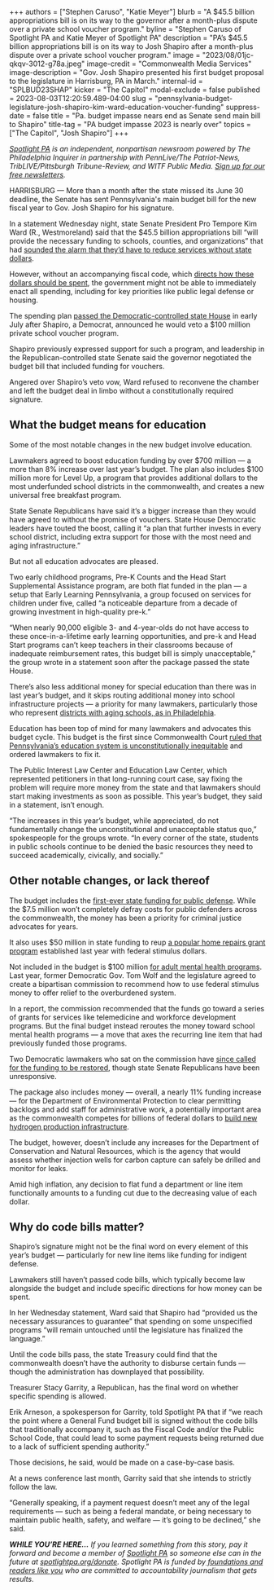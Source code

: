+++
authors = ["Stephen Caruso", "Katie Meyer"]
blurb = "A $45.5 billion appropriations bill is on its way to the governor after a month-plus dispute over a private school voucher program."
byline = "Stephen Caruso of Spotlight PA and Katie Meyer of Spotlight PA"
description = "PA’s $45.5 billion appropriations bill is on its way to Josh Shapiro after a month-plus dispute over a private school voucher program."
image = "2023/08/01jc-qkqv-3012-g78a.jpeg"
image-credit = "Commonwealth Media Services"
image-description = "Gov. Josh Shapiro presented his first budget proposal to the legislature in Harrisburg, PA in March."
internal-id = "SPLBUD23SHAP"
kicker = "The Capitol"
modal-exclude = false
published = 2023-08-03T12:20:59.489-04:00
slug = "pennsylvania-budget-legislature-josh-shapiro-kim-ward-education-voucher-funding"
suppress-date = false
title = "Pa. budget impasse nears end as Senate send main bill to Shapiro"
title-tag = "PA budget impasse 2023 is nearly over"
topics = ["The Capitol", "Josh Shapiro"]
+++

<a href="https://www.spotlightpa.org/"><em>Spotlight PA</em></a><em> is an independent, nonpartisan newsroom powered by The Philadelphia Inquirer in partnership with PennLive/The Patriot-News, TribLIVE/Pittsburgh Tribune-Review, and WITF Public Media. </em><a href="https://www.spotlightpa.org/newsletters"><em>Sign up for our free newsletters</em></a><em>.</em>

HARRISBURG — More than a month after the state missed its June 30 deadline, the Senate has sent Pennsylvania&#39;s main budget bill for the new fiscal year to Gov. Josh Shapiro for his signature.

In a statement Wednesday night, state Senate President Pro Tempore Kim Ward (R., Westmoreland) said that the $45.5 billion appropriations bill “will provide the necessary funding to schools, counties, and organizations” that had <a href="https://www.spotlightpa.org/news/2023/07/pennsylvania-legislature-shapiro-voucher-budget-impasse-consequences/">sounded the alarm that they’d have to reduce services without state dollars</a>.

However, without an accompanying fiscal code, which <a href="https://www.spotlightpa.org/news/2023/07/pennsylvania-budget-governor-shapiro-education-conflict/">directs how these dollars should be spent</a>, the government might not be able to immediately enact all spending, including for key priorities like public legal defense or housing.

<script src="https://www.spotlightpa.org/embed.js" async></script><div data-spl-embed-version="1" data-spl-src="https://www.spotlightpa.org/embeds/newsletter/"></div>

The spending plan <a href="https://www.spotlightpa.org/news/2023/07/pennsylvania-budget-pass-house-senate-shapiro-education/">passed the Democratic-controlled state House</a> in early July after Shapiro, a Democrat, announced he would veto a $100 million private school voucher program.

Shapiro previously expressed support for such a program, and leadership in the Republican-controlled state Senate said the governor negotiated the budget bill that included funding for vouchers.

Angered over Shapiro’s veto vow, Ward refused to reconvene the chamber and left the budget deal in limbo without a constitutionally required signature.

## What the budget means for education

Some of the most notable changes in the new budget involve education.

Lawmakers agreed to boost education funding by over $700 million — a more than 8% increase over last year’s budget. The plan also includes $100 million more for Level Up, a program that provides additional dollars to the most underfunded school districts in the commonwealth, and creates a new universal free breakfast program.

State Senate Republicans have said it’s a bigger increase than they would have agreed to without the promise of vouchers. State House Democratic leaders have touted the boost, calling it “a plan that further invests in every school district, including extra support for those with the most need and aging infrastructure.”

But not all education advocates are pleased.

Two early childhood programs, Pre-K Counts and the Head Start Supplemental Assistance program, are both flat funded in the plan — a setup that Early Learning Pennsylvania, a group focused on services for children under five, called “a noticeable departure from a decade of growing investment in high-quality pre-k.”

“When nearly 90,000 eligible 3- and 4-year-olds do not have access to these once-in-a-lifetime early learning opportunities, and pre-k and Head Start programs can’t keep teachers in their classrooms because of inadequate reimbursement rates, this budget bill is simply unacceptable,” the group wrote in a statement soon after the package passed the state House.

There’s also less additional money for special education than there was in last year’s budget, and it skips routing additional money into school infrastructure projects — a priority for many lawmakers, particularly those who represent <a href="https://www.inquirer.com/news/philadelphia-school-district-funding-asbestos-air-conditioning-20230623.html">districts with aging schools, as in Philadelphia</a>.

Education has been top of mind for many lawmakers and advocates this budget cycle. This budget is the first since Commonwealth Court <a href="https://www.spotlightpa.org/news/2023/06/pa-budget-2023-school-funding-lawsuit-commonwealth-court/">ruled that Pennsylvania’s education system is unconstitutionally inequitable</a> and ordered lawmakers to fix it.

The Public Interest Law Center and Education Law Center, which represented petitioners in that long-running court case, say fixing the problem will require more money from the state and that lawmakers should start making investments as soon as possible. This year’s budget, they said in a statement, isn’t enough.

“The increases in this year’s budget, while appreciated, do not fundamentally change the unconstitutional and unacceptable status quo,” spokespeople for the groups wrote. “In every corner of the state, students in public schools continue to be denied the basic resources they need to succeed academically, civically, and socially.”

## Other notable changes, or lack thereof

The budget includes the <a href="https://www.spotlightpa.org/news/2023/04/pa-public-defense-gov-shapiro/">first-ever state funding for public defense</a>. While the $7.5 million won’t completely defray costs for public defenders across the commonwealth, the money has been a priority for criminal justice advocates for years.

It also uses $50 million in state funding to reup <a href="https://www.spotlightpa.org/news/2023/06/pa-whole-home-repairs-program-rural-counties-applications/">a popular home repairs grant program</a> established last year with federal stimulus dollars.

Not included in the budget is $100 million <a href="https://www.spotlightpa.org/news/2023/07/pennsylvania-legislature-budget-mental-health-funding-school-services/">for adult mental health programs</a>. Last year, former Democratic Gov. Tom Wolf and the legislature agreed to create a bipartisan commission to recommend how to use federal stimulus money to offer relief to the overburdened system.

In a report, the commission recommended that the funds go toward a series of grants for services like telemedicine and workforce development programs. But the final budget instead reroutes the money toward school mental health programs — a move that axes the recurring line item that had previously funded those programs.

Two Democratic lawmakers who sat on the commission have <a href="https://www.spotlightpa.org/news/2023/07/pennsylvania-legislature-budget-mental-health-funding-school-services/">since called for the funding to be restored</a>, though state Senate Republicans have been unresponsive.

The package also includes money — overall, a nearly 11% funding increase — for the Department of Environmental Protection to clear permitting backlogs and add staff for administrative work, a potentially important area as the commonwealth competes for billions of federal dollars to <a href="https://www.spotlightpa.org/news/2023/07/pennsylvania-hydrogen-hubs-climate-change-legislature-tax-credit-explainer/">build new hydrogen production infrastructure</a>.

The budget, however, doesn’t include any increases for the Department of Conservation and Natural Resources, which is the agency that would assess whether injection wells for carbon capture can safely be drilled and monitor for leaks.

Amid high inflation, any decision to flat fund a department or line item functionally amounts to a funding cut due to the decreasing value of each dollar.

## Why do code bills matter?

Shapiro’s signature might not be the final word on every element of this year’s budget — particularly for new line items like funding for indigent defense.

Lawmakers still haven’t passed code bills, which typically become law alongside the budget and include specific directions for how money can be spent.

In her Wednesday statement, Ward said that Shapiro had “provided us the necessary assurances to guarantee” that spending on some unspecified programs “will remain untouched until the legislature has finalized the language.”

<script src="https://www.spotlightpa.org/embed.js" async></script><div data-spl-embed-version="1" data-spl-src="https://www.spotlightpa.org/embeds/donate/"></div>

Until the code bills pass, the state Treasury could find that the commonwealth doesn’t have the authority to disburse certain funds — though the administration has downplayed that possibility.

Treasurer Stacy Garrity, a Republican, has the final word on whether specific spending is allowed.

Erik Arneson, a spokesperson for Garrity, told Spotlight PA that if “we reach the point where a General Fund budget bill is signed without the code bills that traditionally accompany it, such as the Fiscal Code and/or the Public School Code, that could lead to some payment requests being returned due to a lack of sufficient spending authority.”

Those decisions, he said, would be made on a case-by-case basis.

At a news conference last month, Garrity said that she intends to strictly follow the law.

“Generally speaking, if a payment request doesn’t meet any of the legal requirements — such as being a federal mandate, or being necessary to maintain public health, safety, and welfare — it’s going to be declined,” she said.

<strong><em>WHILE YOU’RE HERE…</em></strong><em> If you learned something from this story, pay it forward and become a member of </em><a href="https://www.spotlightpa.org/"><em>Spotlight PA</em></a><em> so someone else can in the future at </em><a href="https://www.spotlightpa.org/donate/"><em>spotlightpa.org/donate</em></a><em>. Spotlight PA is funded by</em><a href="https://www.spotlightpa.org/support"><em> foundations and readers like you</em></a><em> who are committed to accountability journalism that gets results.</em>

